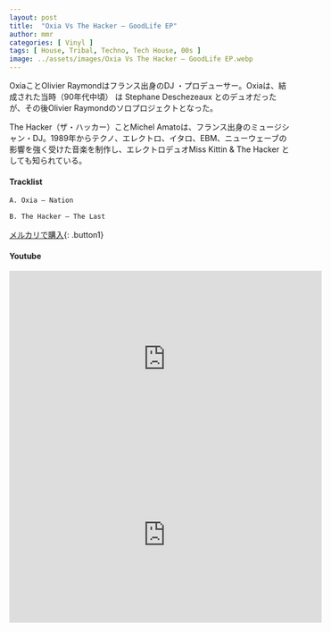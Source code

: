 ```yaml
---
layout: post
title:  "Oxia Vs The Hacker – GoodLife EP"
author: mmr
categories: [ Vinyl ]
tags: [ House, Tribal, Techno, Tech House, 00s ]
image: ../assets/images/Oxia Vs The Hacker – GoodLife EP.webp
---
```


OxiaことOlivier Raymondはフランス出身のDJ ・プロデューサー。Oxiaは、結成された当時（90年代中頃） は Stephane Deschezeaux とのデュオだったが、その後Olivier Raymondのソロプロジェクトとなった。

 The Hacker（ザ・ハッカー）ことMichel Amatoは、フランス出身のミュージシャン・DJ。1989年からテクノ、エレクトロ、イタロ、EBM、ニューウェーブの影響を強く受けた音楽を制作し、エレクトロデュオMiss Kittin & The Hacker としても知られている。

#### Tracklist
```md
A. Oxia – Nation

B. The Hacker – The Last
```

[メルカリで購入](https://jp.mercari.com/item/m60514393158?afid=6142608987){: .button1}

#### Youtube
<iframe width="560" height="315" src="https://www.youtube.com/embed/qUGQ1TylyWs?si=W5UC_ar9zdiyzEEf" title="YouTube video player" frameborder="0" allow="accelerometer; autoplay; clipboard-write; encrypted-media; gyroscope; picture-in-picture; web-share" referrerpolicy="strict-origin-when-cross-origin" allowfullscreen></iframe>

<iframe width="560" height="315" src="https://www.youtube.com/embed/xEJbhaT47OU?si=bUWkm4PtE7Ai2Eft" title="YouTube video player" frameborder="0" allow="accelerometer; autoplay; clipboard-write; encrypted-media; gyroscope; picture-in-picture; web-share" referrerpolicy="strict-origin-when-cross-origin" allowfullscreen></iframe>